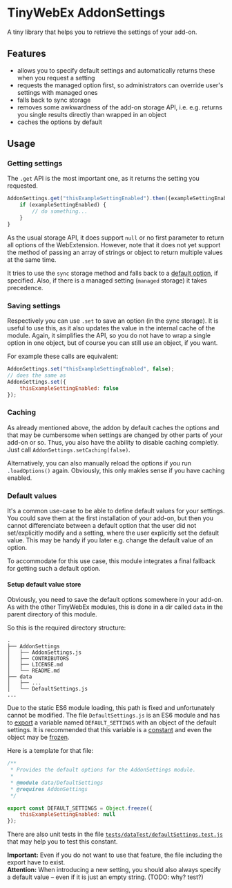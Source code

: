 # TinyWebEx AddonSettings

A tiny library that helps you to retrieve the settings of your add-on.

## Features

* allows you to specify default settings and automatically returns these when you request a setting
* requests the managed option first, so administrators can override user's settings with managed ones
* falls back to sync storage
* removes some awkwardness of the add-on storage API, i.e. e.g. returns you single results directly than wrapped in an object
* caches the options by default

## Usage

### Getting settings

The `.get` API is the most important one, as it returns the setting you requested.

```js
AddonSettings.get("thisExampleSettingEnabled").then((exampleSettingEnabled) => {
    if (exampleSettingEnabled) {
        // do something...
    }
}
```

As the usual storage API, it does support `null` or no first parameter to return all options of the WebExtension. However, note that it does not yet support the method of passing an array of strings or object to return multiple values at the same time.

It tries to use the `sync` storage method and falls back to a [default option](#default-values), if specified. Also, if there is a managed setting (`managed` storage) it takes precedence.

### Saving settings

Respectively you can use `.set` to save an option (in the sync storage). It is useful to use this, as it also updates the value in the internal cache of the module.
Again, it simplifies the API, so you do not have to wrap a single option in one object, but of course you can still use an object, if you want.

For example these calls are equivalent:
```js
AddonSettings.set("thisExampleSettingEnabled", false);
// does the same as
AddonSettings.set({
    thisExampleSettingEnabled: false
});
```

### Caching

As already mentioned above, the addon by default caches the options and that may be cumbersome when settings are changed by other parts of your add-on or so. Thus, you also have the ability to disable caching completly. Just call `AddonSettings.setCaching(false)`.

Alternatively, you can also manually reload the options if you run `.loadOptions()` again. Obviously, this only makles sense if you have caching enabled.

### Default values

It's a common use-case to be able to define default values for your settings. You could save them at the first installation of your add-on, but then you cannot differenciate between a default option that the user did not set/explicitly modify and a setting, where the user explicitly set the default value. This may be handy if you later e.g. change the default value of an option.

To accommodate for this use case, this module integrates a final fallback for getting such a default option. 

#### Setup default value store

Obviously, you need to save the default options somewhere in your add-on. As with the other TinyWebEx modules, this is done in a dir called `data` in the parent directory of this module.

So this is the required directory structure:
```
.
├── AddonSettings
│   ├── AddonSettings.js
│   ├── CONTRIBUTORS
│   ├── LICENSE.md
│   └── README.md
├── data
│   ├── ...
│   └── DefaultSettings.js
...
```

Due to the static ES6 module loading, this path is fixed and unfortunately cannot be modified.
The file `DefaultSettings.js` is an ES6 module and has to [export](https://developer.mozilla.org/docs/Web/JavaScript/Reference/Statements/export) a variable named `DEFAULT_SETTINGS` with an object of the default settings.
It is recommended that this variable is a [constant](https://developer.mozilla.org/docs/Web/JavaScript/Reference/Statements/const) and even the object may be [frozen](https://developer.mozilla.org/docs/Web/JavaScript/Reference/Global_Objects/Object/freeze).

Here is a template for that file:
```js
/**
 * Provides the default options for the AddonSettings module.
 *
 * @module data/DefaultSettings
 * @requires AddonSettings
 */

export const DEFAULT_SETTINGS = Object.freeze({
    thisExampleSettingEnabled: null
});
```

There are also unit tests in the file [`tests/dataTest/defaultSettings.test.js`](tests/dataTest/defaultSettings.test.js) that may help you to test this constant.

**Important:** Even if you do not want to use that feature, the file including the export have to exist.  
**Attention:** When introducing a new setting, you should also always specify a default value – even if it is just an empty string. (TODO: why? test?)
